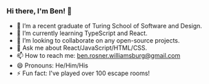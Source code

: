 ### Hi there, I'm Ben! 👋

- 🔭 I’m a recent graduate of Turing School of Software and Design.
- 🌱 I’m currently learning TypeScript and React.
- 👯 I’m looking to collaborate on any open-source projects.
- 💬 Ask me about React/JavaScript/HTML/CSS.
- 📫 How to reach me: ben.rosner.williamsburg@gmail.com
- 😄 Pronouns: He/Him/His
- ⚡ Fun fact: I've played over 100 escape rooms!

